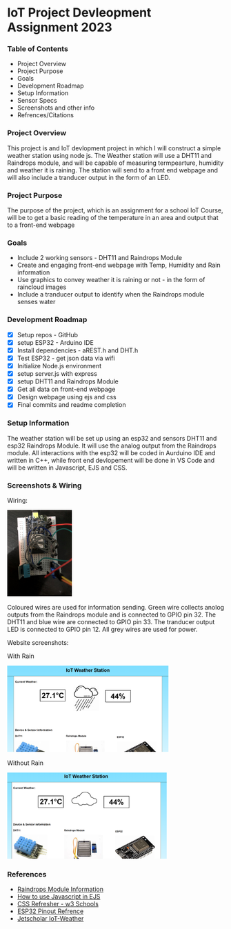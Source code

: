 # IoT Project Devleopment Assignment 2023

### Table of Contents

 - Project Overview
 - Project Purpose
 - Goals
 - Development Roadmap
 - Setup Information
 - Sensor Specs
 - Screenshots and other info
 - Refrences/Citations

### Project Overview
This project is and IoT devlopment project in which I will construct a simple weather station using node js. The Weather station will use a DHT11 and Raindrops module, and will be capable of measuring termpearture, humidity and weather it is raining. The station will send to a front end webpage and will also include a tranducer output in the form of an LED.

### Project Purpose
The purpose of the project, which is an assignment for a school IoT Course, will be to get a basic reading of the temperature in an area and output that to a front-end webpage

### Goals
- Include 2 working sensors - DHT11 and Raindrops Module
- Create and engaging front-end webpage with Temp, Humidity and Rain information
- Use graphics to convey weather it is raining or not - in the form of raincloud images
- Include a tranducer output to identify when the Raindrops module senses water

### Development Roadmap

- [x] Setup repos - GitHub
- [x] setup ESP32 - Arduino IDE
- [x] Install dependencies - aREST.h and DHT.h
- [x] Test ESP32 - get json data via wifi
- [x] Initialize Node.js environment
- [x] setup server.js with express
- [X] setup DHT11 and Raindrops Module
- [X] Get all data on front-end webpage
- [X] Design webpage using ejs and css
- [X] Final commits and readme completion

### Setup Information
The weather station will be set up using an esp32 and sensors DHT11 and esp32 Raindrops Module. It will use the analog output from the Raindrops module. All interactions with the esp32 will be coded in Aurduino IDE and written in C++, while front end devlopement will be done in VS Code and will be written in Javascript, EJS and CSS. 

### Screenshots & Wiring
Wiring: 

<img src="public/assets/wiring.jpg" alt="wiring" height="200"/>

Coloured wires are used for information sending. Green wire collects anolog outputs from the Raindrops module and is connected to GPIO pin 32. The DHT11 and blue wire are connected to GPIO pin 33. The tranducer output LED is connected to GPIO pin 12. All grey wires are used for power.

Website screenshots:

With Rain

<img src="public/assets/with_rain.png" height="200"/>

Without Rain

<img src="public/assets/without_rain.png" height="200"/>


### References

- [Raindrops Module Information](https://diyi0t.com/rain-sensor-tutorial-for-arduino-and-esp8266/)
- [How to use Javascript in EJS](https://www.geeksforgeeks.org/how-to-use-ejs-in-javascript/)
- [CSS Refresher - w3 Schools](https://www.w3schools.com/Css/)
- [ESP32 Pinout Refrence](https://electropeak.com/learn/full-guide-to-esp32-pinout-reference-what-gpio-pins-should-we-use/#:~:text=The%20ESP32%20microcontroller%20has%20the%20following%20pins%20%3A,UART%20interfaces%2016%20PWM%20channels%202%20I2S%20interfaces)
- [Jetscholar IoT-Weather](https://github.com/jetscholar/IoT-Weather)

